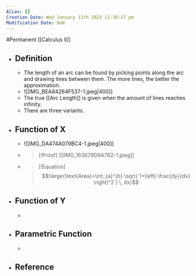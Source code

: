 ```yaml
---
Alias: []
Creation Date: Wed January 11th 2023 11:38:37 pm 
Modification Date: NaN
---
```

#Permanent [[Calculus II]]

- ## Definition
	- The length of an arc can be found by picking points along the arc and drawing lines between them. The more lines, the better the approximation.
	- ![[IMG_BEA84264F537-1.jpeg|400]]
	- The true [[Arc Length]] is given when the amount of lines reaches infinity.
	- There are three variants.
- ## Function of X
	- ![[IMG_DA474A079BC4-1.jpeg|400]]
	- > [!Proof]
	  > ![[IMG_163679D9A762-1.jpeg]]
	- > [!Equation]
	  > $$\large{\text{Area}=\int_{a}^{b} \sqrt{ 1+\left( \frac{dy}{dx} \right)^2 } \, dx}$$
- ## Function of Y
	- 
- ## Parametric Function
	- 
- ## Reference